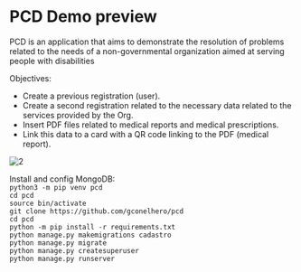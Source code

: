 
# PCD Demo preview
PCD is an application that aims to demonstrate the resolution of problems related to the needs of a non-governmental organization aimed at serving people with disabilities

Objectives:
* Create a previous registration (user).
* Create a second registration related to the necessary data related to the services provided by the Org.
* Insert PDF files related to medical reports and medical prescriptions.
* Link this data to a card with a QR code linking to the PDF (medical report).

![2](https://github.com/gconelhero/pcd/assets/26088216/75354bdc-6c1a-464d-8771-5dd8475f0956)

Install and config MongoDB:<br>
```python3 -m pip venv pcd```<br>
```cd pcd```<br>
```source bin/activate```<br>
```git clone https://github.com/gconelhero/pcd```<br>
```cd pcd```<br>
```python -m pip install -r requirements.txt```<br>
```python manage.py makemigrations cadastro```<br>
```python manage.py migrate```<br>
```python manage.py createsuperuser```<br>
```python manage.py runserver```<br>
